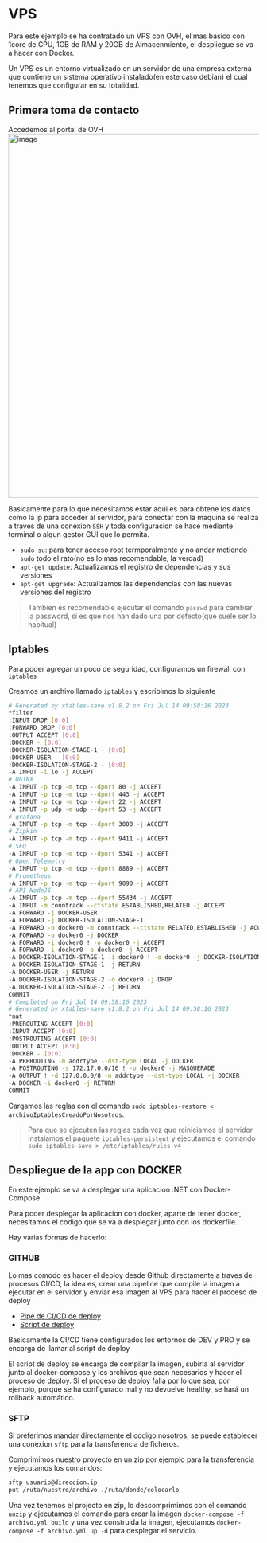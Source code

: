 # VPS
Para este ejemplo se ha contratado un VPS con OVH, el mas basico con 1core de CPU, 1GB de RAM y 20GB de Almacenmiento, el despliegue se va a hacer con Docker.

Un VPS es un entorno virtualizado en un servidor de una empresa externa que contiene un sistema operativo instalado(en este caso debian) el cual tenemos que configurar en su totalidad.

## Primera toma de contacto 
Accedemos al portal de OVH
<img width="731" alt="image" src="https://github.com/g4rc1ss/ApuntesProgramacion/assets/28193994/f7703bf0-ff19-4c0a-a2c0-9f24461fa029">

Basicamente para lo que necesitamos estar aqui es para obtene los datos como la ip para acceder al servidor, para conectar con la maquina se realiza a traves de una conexion `SSH` y toda configuracion se hace mediante terminal o algun gestor GUI que lo permita.
- `sudo su`: para tener acceso root termporalmente y no andar metiendo `sudo` todo el rato(no es lo mas recomendable, la verdad)
- `apt-get update`: Actualizamos el registro de dependencias y sus versiones
- `apt-get upgrade`: Actualizamos las dependencias con las nuevas versiones del registro

> Tambien es recomendable ejecutar el comando `passwd` para cambiar la password, si es que nos han dado una por defecto(que suele ser lo habitual)

## Iptables
Para poder agregar un poco de seguridad, configuramos un firewall con `iptables`

Creamos un archivo llamado `iptables` y escribimos lo siguiente
```bash
# Generated by xtables-save v1.8.2 on Fri Jul 14 09:58:16 2023
*filter
:INPUT DROP [0:0]
:FORWARD DROP [0:0]
:OUTPUT ACCEPT [0:0]
:DOCKER - [0:0]
:DOCKER-ISOLATION-STAGE-1 - [0:0]
:DOCKER-USER - [0:0]
:DOCKER-ISOLATION-STAGE-2 - [0:0]
-A INPUT -i lo -j ACCEPT
# NGINX
-A INPUT -p tcp -m tcp --dport 80 -j ACCEPT
-A INPUT -p tcp -m tcp --dport 443 -j ACCEPT
-A INPUT -p tcp -m tcp --dport 22 -j ACCEPT
-A INPUT -p udp -m udp --dport 53 -j ACCEPT
# grafana
-A INPUT -p tcp -m tcp --dport 3000 -j ACCEPT
# Zipkin
-A INPUT -p tcp -m tcp --dport 9411 -j ACCEPT
# SEQ
-A INPUT -p tcp -m tcp --dport 5341 -j ACCEPT
# Open Telemetry
-A INPUT -p tcp -m tcp --dport 8889 -j ACCEPT
# Prometheus
-A INPUT -p tcp -m tcp --dport 9090 -j ACCEPT
# API NodeJS
-A INPUT -p tcp -m tcp --dport 55434 -j ACCEPT
-A INPUT -m conntrack --ctstate ESTABLISHED,RELATED -j ACCEPT
-A FORWARD -j DOCKER-USER
-A FORWARD -j DOCKER-ISOLATION-STAGE-1
-A FORWARD -o docker0 -m conntrack --ctstate RELATED,ESTABLISHED -j ACCEPT
-A FORWARD -o docker0 -j DOCKER
-A FORWARD -i docker0 ! -o docker0 -j ACCEPT
-A FORWARD -i docker0 -o docker0 -j ACCEPT
-A DOCKER-ISOLATION-STAGE-1 -i docker0 ! -o docker0 -j DOCKER-ISOLATION-STAGE-2
-A DOCKER-ISOLATION-STAGE-1 -j RETURN
-A DOCKER-USER -j RETURN
-A DOCKER-ISOLATION-STAGE-2 -o docker0 -j DROP
-A DOCKER-ISOLATION-STAGE-2 -j RETURN
COMMIT
# Completed on Fri Jul 14 09:58:16 2023
# Generated by xtables-save v1.8.2 on Fri Jul 14 09:58:16 2023
*nat
:PREROUTING ACCEPT [0:0]
:INPUT ACCEPT [0:0]
:POSTROUTING ACCEPT [0:0]
:OUTPUT ACCEPT [0:0]
:DOCKER - [0:0]
-A PREROUTING -m addrtype --dst-type LOCAL -j DOCKER
-A POSTROUTING -s 172.17.0.0/16 ! -o docker0 -j MASQUERADE
-A OUTPUT ! -d 127.0.0.0/8 -m addrtype --dst-type LOCAL -j DOCKER
-A DOCKER -i docker0 -j RETURN
COMMIT
```
Cargamos las reglas con el comando `sudo iptables-restore < archivoIptablesCreadoPorNosotros`.

> Para que se ejecuten las reglas cada vez que reiniciamos el servidor instalamos el paquete `iptables-persistent` y ejecutamos el comando `sudo iptables-save > /etc/iptables/rules.v4`

##  Despliegue de la app con DOCKER
En este ejemplo se va a desplegar una aplicacion .NET con Docker-Compose

Para poder desplegar la aplicacion con docker, aparte de tener docker, necesitamos el codigo que se va a desplegar junto con los dockerfile.

Hay varias formas de hacerlo:

### GITHUB
Lo mas comodo es hacer el deploy desde Github directamente a traves de procesos CI/CD, la idea es, crear una pipeline que compile la imagen a ejecutar en el servidor y enviar esa imagen al VPS para hacer el proceso de deploy

- [Pipe de CI/CD de deploy](https://github.com/g4rc1ss/Dotnet-Web-Clean-Architecture-Skeleton/blob/main/.github/workflows/deploy-hostwebapi.yml)
- [Script de deploy](https://github.com/g4rc1ss/Dotnet-Web-Clean-Architecture-Skeleton/blob/main/.docker/deploy.ps1)

Basicamente la CI/CD tiene configurados los entornos de DEV y PRO y se encarga de llamar al script de deploy

El script de deploy se encarga de compilar la imagen, subirla al servidor junto al docker-compose y los archivos que sean necesarios y hacer el proceso de deploy. Si el proceso de deploy falla por lo que sea, por ejemplo, porque se ha configurado mal y no devuelve healthy, se hará un rollback automático.

### SFTP
Si preferimos mandar directamente el codigo nosotros, se puede establecer una conexion `sftp` para la transferencia de ficheros.

Comprimimos nuestro proyecto en un zip por ejemplo para la transferencia y ejecutamos los comandos:
```bash
sftp usuario@direccion.ip
put /ruta/nuestro/archivo ./ruta/donde/colocarlo
```

Una vez tenemos el projecto en zip, lo descomprimimos con el comando `unzip` y ejecutamos el comando para crear la imagen `docker-compose -f archivo.yml build` y una vez construida la imagen, ejecutamos `docker-compose -f archivo.yml up -d` para desplegar el servicio.